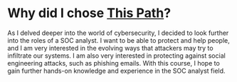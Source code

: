 <h1>Why did I chose <a href = "https://app.letsdefend.io/path/soc-analyst-learning-path">This Path</a>?</h1>
As I delved deeper into the world of cybersecurity, I decided to look further into the roles of a SOC analyst. I want to be able to protect and help people, and I am very interested in the evolving ways that attackers may try to infiltrate our systems. I am also very interested in protecting against social engineering attacks, such as phishing emails. With this course, I hope to gain further hands-on knowledge and experience in the SOC analyst field.
<img href = "https://ld-certificates.s3.us-east-2.amazonaws.com/6ebfae95-7d40-4b4d-a82b-6b7737c71ae9.png"> </a>
